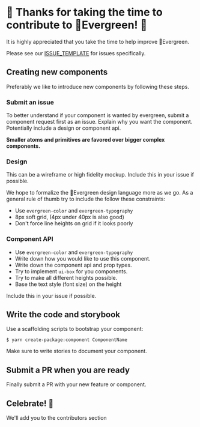# 🎉 Thanks for taking the time to contribute to 🌲Evergreen! 🎉

It is highly appreciated that you take the time to help improve 🌲Evergreen.

Please see our [ISSUE_TEMPLATE](./ISSUE_TEMPLATE.md) for issues specifically.

## Creating new components

Preferably we like to introduce new components by following these steps.

### Submit an issue

To better understand if your component is wanted by evergreen,
submit a component request first as an issue.
Explain why you want the component.
Potentially include a design or component api.

**Smaller atoms and primitives are favored over bigger complex components.**

### Design

This can be a wireframe or high fidelity mockup.
Include this in your issue if possible.

We hope to formalize the 🌲Evergreen design language more as we go.
As a general rule of thumb try to include the follow these constraints:

* Use `evergreen-color` and `evergreen-typography`
* 8px soft grid, (4px under 40px is also good)
* Don't force line heights on grid if it looks poorly

### Component API

* Use `evergreen-color` and `evergreen-typography`
* Write down how you would like to use this component.
* Write down the component api and prop types.
* Try to implement `ui-box` for you components.
* Try to make all different heights possible.
* Base the text style (font size) on the height

Include this in your issue if possible.

## Write the code and storybook

Use a scaffolding scripts to bootstrap your component:

```
$ yarn create-package:component ComponentName
```

Make sure to write stories to document your component.


## Submit a PR when you are ready

Finally submit a PR with your new feature or component.

## Celebrate! 🎉

We'll add you to the contributors section
